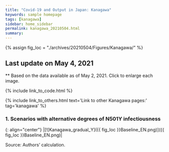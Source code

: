```yaml
---
title: "Covid-19 and Output in Japan: Kanagawa"
keywords: sample homepage
tags: [kanagawa]
sidebar: home_sidebar
permalink: kanagawa_20210504.html
summary:
---
```


{% assign fig_loc = "./archives/20210504/Figures/Kanagawa/" %}

## Last update on May 4, 2021
** Based on the data available as of May 2, 2021. Click to enlarge each image.

{% include link_to_code.html %}

{% include link_to_others.html text='Link to other Kanagawa pages:' tag='kanagawa' %}

### 1. Scenarios with alternative degrees of N501Y infectiousness

<!-- #### (i) Baseline scenario

{: align="center"}
|[![Kanagawa_gradual_Y]({{ fig_loc }}GradualRecovery1.png)]({{ fig_loc }}GradualRecovery1.png)|

Source: Authors’ calculation. -->

<!-- #### (ii) Alternative scenario

{: align="center"}
|[![Kanagawa_gradual_Y]({{ fig_loc }}GradualRecovery3.png)]({{ fig_loc }}GradualRecovery3.png)|

Source: Authors’ calculation.

#### (iii) Variant scenario (A)

{: align="center"}
|[![Kanagawa_gradual_Y]({{ fig_loc }}GradualRecovery41.png)]({{ fig_loc }}GradualRecovery41.png)|

Source: Authors’ calculation. -->

<!-- #### (ii) Variant scenario -->

{: align="center"}
|[![Kanagawa_gradual_Y]({{ fig_loc }}Baseline_EN.png)]({{ fig_loc }}Baseline_EN.png)|

Source: Authors’ calculation.
